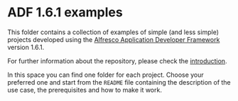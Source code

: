 # ADF 1.6.1 examples

This folder contains a collection of examples of simple (and less simple) projects developed using the [Alfresco Application Developer Framework](https://github.com/Alfresco/alfresco-ng2-components) version 1.6.1.

For further information about the repository, please check the [introduction](https://github.com/Alfresco/adf-examples).

In this space you can find one folder for each project.
Choose your preferred one and start from the `README` file containing the description of the use case, the prerequisites and how to make it work.

